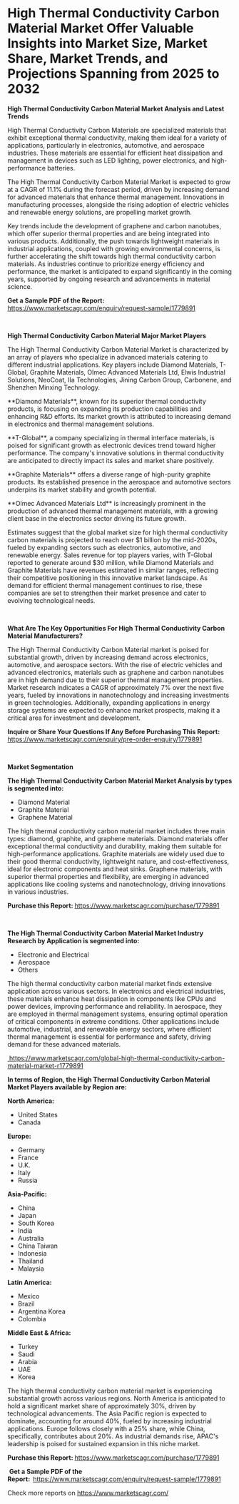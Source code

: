 <p><h1>High Thermal Conductivity Carbon Material Market Offer Valuable Insights into Market Size, Market Share, Market Trends, and Projections Spanning from 2025 to 2032</h1></p><p><strong>High Thermal Conductivity Carbon Material Market Analysis and Latest Trends</strong></p>
<p><p>High Thermal Conductivity Carbon Materials are specialized materials that exhibit exceptional thermal conductivity, making them ideal for a variety of applications, particularly in electronics, automotive, and aerospace industries. These materials are essential for efficient heat dissipation and management in devices such as LED lighting, power electronics, and high-performance batteries. </p><p>The High Thermal Conductivity Carbon Material Market is expected to grow at a CAGR of 11.1% during the forecast period, driven by increasing demand for advanced materials that enhance thermal management. Innovations in manufacturing processes, alongside the rising adoption of electric vehicles and renewable energy solutions, are propelling market growth. </p><p>Key trends include the development of graphene and carbon nanotubes, which offer superior thermal properties and are being integrated into various products. Additionally, the push towards lightweight materials in industrial applications, coupled with growing environmental concerns, is further accelerating the shift towards high thermal conductivity carbon materials. As industries continue to prioritize energy efficiency and performance, the market is anticipated to expand significantly in the coming years, supported by ongoing research and advancements in material science.</p></p>
<p><strong>Get a Sample PDF of the Report:&nbsp;</strong> <a href="https://www.marketscagr.com/enquiry/request-sample/1779891?utm_campaign=3344&utm_medium=2&utm_source=Github&utm_content=ia&utm_term=25032025&utm_id=high-thermal-conductivity-carbon-material">https://www.marketscagr.com/enquiry/request-sample/1779891</a></p>
<p>&nbsp;</p>
<p><strong>High Thermal Conductivity Carbon Material Major Market Players</strong></p>
<p><p>The High Thermal Conductivity Carbon Material Market is characterized by an array of players who specialize in advanced materials catering to different industrial applications. Key players include Diamond Materials, T-Global, Graphite Materials, Olmec Advanced Materials Ltd, Elwis Industrial Solutions, NeoCoat, IIa Technologies, Jining Carbon Group, Carbonene, and Shenzhen Minxing Technology.</p><p>**Diamond Materials**, known for its superior thermal conductivity products, is focusing on expanding its production capabilities and enhancing R&D efforts. Its market growth is attributed to increasing demand in electronics and thermal management solutions. </p><p>**T-Global**, a company specializing in thermal interface materials, is poised for significant growth as electronic devices trend toward higher performance. The company's innovative solutions in thermal conductivity are anticipated to directly impact its sales and market share positively.</p><p>**Graphite Materials** offers a diverse range of high-purity graphite products. Its established presence in the aerospace and automotive sectors underpins its market stability and growth potential. </p><p>**Olmec Advanced Materials Ltd** is increasingly prominent in the production of advanced thermal management materials, with a growing client base in the electronics sector driving its future growth.</p><p>Estimates suggest that the global market size for high thermal conductivity carbon materials is projected to reach over $1 billion by the mid-2020s, fueled by expanding sectors such as electronics, automotive, and renewable energy. Sales revenue for top players varies, with T-Global reported to generate around $30 million, while Diamond Materials and Graphite Materials have revenues estimated in similar ranges, reflecting their competitive positioning in this innovative market landscape. As demand for efficient thermal management continues to rise, these companies are set to strengthen their market presence and cater to evolving technological needs.</p></p>
<p>&nbsp;</p>
<p><strong>What Are The Key Opportunities For High Thermal Conductivity Carbon Material Manufacturers?</strong></p>
<p><p>The High Thermal Conductivity Carbon Material market is poised for substantial growth, driven by increasing demand across electronics, automotive, and aerospace sectors. With the rise of electric vehicles and advanced electronics, materials such as graphene and carbon nanotubes are in high demand due to their superior thermal management properties. Market research indicates a CAGR of approximately 7% over the next five years, fueled by innovations in nanotechnology and increasing investments in green technologies. Additionally, expanding applications in energy storage systems are expected to enhance market prospects, making it a critical area for investment and development.</p></p>
<p><strong>Inquire or Share Your Questions If Any Before Purchasing This Report:</strong> <a href="https://www.marketscagr.com/enquiry/pre-order-enquiry/1779891?utm_campaign=3344&utm_medium=2&utm_source=Github&utm_content=ia&utm_term=25032025&utm_id=high-thermal-conductivity-carbon-material">https://www.marketscagr.com/enquiry/pre-order-enquiry/1779891</a></p>
<p>&nbsp;</p>
<p><strong>Market Segmentation</strong></p>
<p><strong>The High Thermal Conductivity Carbon Material Market Analysis by types is segmented into:</strong></p>
<p><ul><li>Diamond Material</li><li>Graphite Material</li><li>Graphene Material</li></ul></p>
<p><p>The high thermal conductivity carbon material market includes three main types: diamond, graphite, and graphene materials. Diamond materials offer exceptional thermal conductivity and durability, making them suitable for high-performance applications. Graphite materials are widely used due to their good thermal conductivity, lightweight nature, and cost-effectiveness, ideal for electronic components and heat sinks. Graphene materials, with superior thermal properties and flexibility, are emerging in advanced applications like cooling systems and nanotechnology, driving innovations in various industries.</p></p>
<p><strong>Purchase this Report:&nbsp;</strong><a href="https://www.marketscagr.com/purchase/1779891?utm_campaign=3344&utm_medium=2&utm_source=Github&utm_content=ia&utm_term=25032025&utm_id=high-thermal-conductivity-carbon-material">https://www.marketscagr.com/purchase/1779891</a></p>
<p>&nbsp;</p>
<p><strong>The High Thermal Conductivity Carbon Material Market Industry Research by Application is segmented into:</strong></p>
<p><ul><li>Electronic and Electrical</li><li>Aerospace</li><li>Others</li></ul></p>
<p><p>The high thermal conductivity carbon material market finds extensive application across various sectors. In electronics and electrical industries, these materials enhance heat dissipation in components like CPUs and power devices, improving performance and reliability. In aerospace, they are employed in thermal management systems, ensuring optimal operation of critical components in extreme conditions. Other applications include automotive, industrial, and renewable energy sectors, where efficient thermal management is essential for performance and safety, driving demand for these advanced materials.</p></p>
<p><a href="https://www.marketscagr.com/global-high-thermal-conductivity-carbon-material-market-r1779891?utm_campaign=3344&utm_medium=2&utm_source=Github&utm_content=ia&utm_term=25032025&utm_id=high-thermal-conductivity-carbon-material">&nbsp;https://www.marketscagr.com/global-high-thermal-conductivity-carbon-material-market-r1779891</a></p>
<p><strong>In terms of Region, the High Thermal Conductivity Carbon Material Market Players available by Region are:</strong></p>
<p>
    <p> <strong> North America: </strong>
        <ul>
            <li>United States</li>
            <li>Canada</li>
        </ul>
        </p> 
    <p> <strong> Europe: </strong>
        <ul>
            <li>Germany</li>
            <li>France</li>
            <li>U.K.</li>
            <li>Italy</li>
            <li>Russia</li>
        </ul>
        </p> 
    <p> <strong> Asia-Pacific: </strong>
        <ul>
            <li>China</li>
            <li>Japan</li>
            <li>South Korea</li>
            <li>India</li>
            <li>Australia</li>
            <li>China Taiwan</li>
            <li>Indonesia</li>
            <li>Thailand</li>
            <li>Malaysia</li>
        </ul>
        </p> 
    <p> <strong> Latin America: </strong>
        <ul>
            <li>Mexico</li>
            <li>Brazil</li>
            <li>Argentina Korea</li>
            <li>Colombia</li>
        </ul>
        </p> 
    <p> <strong> Middle East & Africa: </strong>
        <ul>
            <li>Turkey</li>
            <li>Saudi</li>
            <li>Arabia</li>
            <li>UAE</li>
            <li>Korea</li>
        </ul>
    </p>
    </p>
<p><p>The high thermal conductivity carbon material market is experiencing substantial growth across various regions. North America is anticipated to hold a significant market share of approximately 30%, driven by technological advancements. The Asia Pacific region is expected to dominate, accounting for around 40%, fueled by increasing industrial applications. Europe follows closely with a 25% share, while China, specifically, contributes about 20%. As industrial demands rise, APAC's leadership is poised for sustained expansion in this niche market.</p></p>
<p><strong>Purchase this Report: </strong><a href="https://www.marketscagr.com/purchase/1779891?utm_campaign=3344&utm_medium=2&utm_source=Github&utm_content=ia&utm_term=25032025&utm_id=high-thermal-conductivity-carbon-material">https://www.marketscagr.com/purchase/1779891</a></p>
<p>&nbsp;<strong>Get a Sample PDF of the Report:&nbsp;&nbsp;</strong><a href="https://www.marketscagr.com/enquiry/request-sample/1779891?utm_campaign=3344&utm_medium=2&utm_source=Github&utm_content=ia&utm_term=25032025&utm_id=high-thermal-conductivity-carbon-material">https://www.marketscagr.com/enquiry/request-sample/1779891</a></p>
<p><strong></strong></p>
<p>Check more reports on <a href="https://www.marketscagr.com/?utm_campaign=3344&utm_medium=2&utm_source=Github&utm_content=ia&utm_term=25032025&utm_id=high-thermal-conductivity-carbon-material">https://www.marketscagr.com/</a></p>